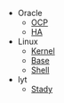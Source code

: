 <!-- _navbar.md -->


* Oracle
  * [OCP](/oracle/ocp/)
  * [HA](/oracle/ha/)
* Linux
  * [Kernel](/linux/kernel/)
  * [Base](/linux/base/)
  * [Shell](/linux/shell/)
* lyt
  * [Stady](/lyt/) 